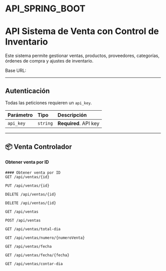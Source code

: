 # API_SPRING_BOOT
# API Sistema de Venta con Control de Inventario

Este sistema permite gestionar ventas, productos, proveedores, categorías, órdenes de compra y ajustes de inventario.

Base URL:

---

##  Autenticación
Todas las peticiones requieren un `api_key`.

| Parámetro | Tipo     | Descripción                |
| :-------- | :------- | :------------------------- |
| `api_key` | `string` | **Required**. API key   |

---

## 📦 Venta Controlador
#### Obtener venta por ID
```http
#### Obtener venta por ID
GET /api/ventas/{id}

PUT /api/ventas/{id}

DELETE /api/ventas/{id}

DELETE /api/ventas/{id}

GET /api/ventas

POST /api/ventas

GET /api/ventas/total-dia

GET /api/ventas/numero/{numeroVenta}

GET /api/ventas/fecha

GET /api/ventas/fecha/{fecha}

GET /api/ventas/contar-dia
```

